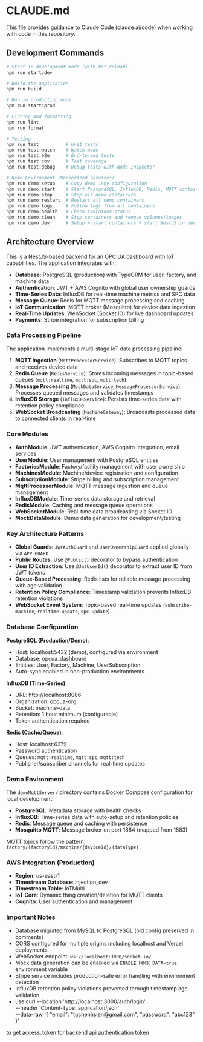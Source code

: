 # CLAUDE.md

This file provides guidance to Claude Code (claude.ai/code) when working with code in this repository.

## Development Commands

```bash
# Start in development mode (with hot reload)
npm run start:dev

# Build the application
npm run build

# Run in production mode
npm run start:prod

# Linting and formatting
npm run lint
npm run format

# Testing
npm run test          # Unit tests
npm run test:watch    # Watch mode
npm run test:e2e      # End-to-end tests
npm run test:cov      # Test coverage
npm run test:debug    # Debug tests with Node inspector

# Demo Environment (Dockerized services)
npm run demo:setup    # Copy demo .env configuration
npm run demo:start    # Start PostgreSQL, InfluxDB, Redis, MQTT containers
npm run demo:stop     # Stop all demo containers
npm run demo:restart  # Restart all demo containers
npm run demo:logs     # Follow logs from all containers
npm run demo:health   # Check container status
npm run demo:clean    # Stop containers and remove volumes/images
npm run demo:dev      # Setup + start containers + start NestJS in dev mode
```

## Architecture Overview

This is a NestJS-based backend for an OPC UA dashboard with IoT capabilities. The application integrates with:

- **Database**: PostgreSQL (production) with TypeORM for user, factory, and machine data
- **Authentication**: JWT + AWS Cognito with global user ownership guards
- **Time-Series Data**: InfluxDB for real-time machine metrics and SPC data
- **Message Queue**: Redis for MQTT message processing and caching
- **IoT Communication**: MQTT broker (Mosquitto) for device data ingestion
- **Real-Time Updates**: WebSocket (Socket.IO) for live dashboard updates
- **Payments**: Stripe integration for subscription billing

### Data Processing Pipeline

The application implements a multi-stage IoT data processing pipeline:

1. **MQTT Ingestion** (`MqttProcessorService`): Subscribes to MQTT topics and receives device data
2. **Redis Queue** (`RedisService`): Stores incoming messages in topic-based queues (`mqtt:realtime`, `mqtt:spc`, `mqtt:tech`)
3. **Message Processing** (`MockDataService`, `MessageProcessorService`): Processes queued messages and validates timestamps
4. **InfluxDB Storage** (`InfluxDBService`): Persists time-series data with retention policy compliance
5. **WebSocket Broadcasting** (`MachineGateway`): Broadcasts processed data to connected clients in real-time

### Core Modules

- **AuthModule**: JWT authentication, AWS Cognito integration, email services
- **UserModule**: User management with PostgreSQL entities
- **FactoriesModule**: Factory/facility management with user ownership
- **MachinesModule**: Machine/device registration and configuration
- **SubscriptionModule**: Stripe billing and subscription management
- **MqttProcessorModule**: MQTT message ingestion and queue management
- **InfluxDBModule**: Time-series data storage and retrieval
- **RedisModule**: Caching and message queue operations
- **WebSocketModule**: Real-time data broadcasting via Socket.IO
- **MockDataModule**: Demo data generation for development/testing

### Key Architecture Patterns

- **Global Guards**: `JwtAuthGuard` and `UserOwnershipGuard` applied globally via `APP_GUARD`
- **Public Routes**: Use `@Public()` decorator to bypass authentication  
- **User ID Extraction**: Use `@JwtUserId()` decorator to extract user ID from JWT tokens
- **Queue-Based Processing**: Redis lists for reliable message processing with age validation
- **Retention Policy Compliance**: Timestamp validation prevents InfluxDB retention violations
- **WebSocket Event System**: Topic-based real-time updates (`subscribe-machine`, `realtime-update`, `spc-update`)

### Database Configuration

**PostgreSQL (Production/Demo)**:
- Host: localhost:5432 (demo), configured via environment
- Database: opcua_dashboard
- Entities: User, Factory, Machine, UserSubscription
- Auto-sync enabled in non-production environments

**InfluxDB (Time-Series)**:
- URL: http://localhost:8086
- Organization: opcua-org
- Bucket: machine-data  
- Retention: 1 hour minimum (configurable)
- Token authentication required

**Redis (Cache/Queue)**:
- Host: localhost:6379
- Password authentication
- Queues: `mqtt:realtime`, `mqtt:spc`, `mqtt:tech`
- Publisher/subscriber channels for real-time updates

### Demo Environment

The `demoMqttServer/` directory contains Docker Compose configuration for local development:
- **PostgreSQL**: Metadata storage with health checks
- **InfluxDB**: Time-series data with auto-setup and retention policies
- **Redis**: Message queue and caching with persistence
- **Mosquitto MQTT**: Message broker on port 1884 (mapped from 1883)

MQTT topics follow the pattern: `factory/{factoryId}/machine/{deviceId}/{dataType}`

### AWS Integration (Production)

- **Region**: us-east-1
- **Timestream Database**: injection_dev
- **Timestream Table**: IoTMulti  
- **IoT Core**: Dynamic thing creation/deletion for MQTT clients
- **Cognito**: User authentication and management

### Important Notes

- Database migrated from MySQL to PostgreSQL (old config preserved in comments)
- CORS configured for multiple origins including localhost and Vercel deployments
- WebSocket endpoint: `ws://localhost:3000/socket.io/`
- Mock data generation can be enabled via `ENABLE_MOCK_DATA=true` environment variable
- Stripe service includes production-safe error handling with environment detection
- InfluxDB retention policy violations prevented through timestamp age validation
- use curl --location 'http://localhost:3000/auth/login' \
--header 'Content-Type: application/json' \
--data-raw '{
    "email": "tuchenhsien@gmail.com",
    "password": "abc123"
}'

to get access_token for backend api authentication token